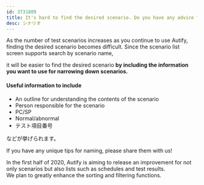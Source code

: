 ```yaml
---
id: 3731809
title: It's hard to find the desired scenario. Do you have any advice for naming scenarios?
desc: シナリオ
---
```


As the number of test scenarios increases as you continue to use Autify, finding the desired scenario becomes difficult. Since the scenario list screen supports search by scenario name,

it will be easier to find the desired scenario **by including the information you want to use for narrowing down scenarios.**

#### Useful information to include

- An outline for understanding the contents of the scenario
- Person responsible for the scenario
- PC/SP
- Normal/abnormal
- テスト項目番号

などが挙げられます。

If you have any unique tips for naming, please share them with us!

In the first half of 2020, Autify is aiming to release an improvement for not only scenarios but also lists such as schedules and test results. <br> We plan to greatly enhance the sorting and filtering functions.
